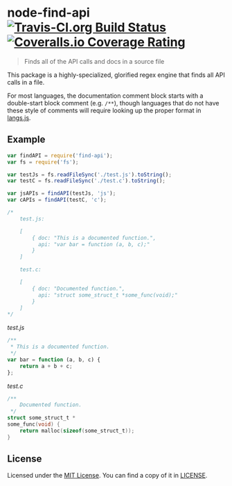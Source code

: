 # node-find-api [![Travis-CI.org Build Status](https://img.shields.io/travis/Qix-/node-find-api.svg?style=flat-square)](https://travis-ci.org/Qix-/node-find-api) [![Coveralls.io Coverage Rating](https://img.shields.io/coveralls/Qix-/node-find-api.svg?style=flat-square)](https://coveralls.io/r/Qix-/node-find-api)
> Finds all of the API calls and docs in a source file

This package is a highly-specialized, glorified regex engine that finds
all API calls in a file.

For most languages, the documentation comment block starts with a double-start
block comment (e.g. `/**`), though languages that do not have these style of
comments will require looking up the proper format in [langs.js](langs.js).

## Example
```javascript
var findAPI = require('find-api');
var fs = require('fs');

var testJs = fs.readFileSync('./test.js').toString();
var testC = fs.readFileSync('./test.c').toString();

var jsAPIs = findAPI(testJs, 'js');
var cAPIs = findAPI(testC, 'c');

/*
	test.js:

	[
		{ doc: "This is a documented function.",
		  api: "var bar = function (a, b, c);"
		}
	]

	test.c:

	[
		{ doc: "Documented function.",
		  api: "struct some_struct_t *some_func(void);"
		}
	]
*/
```

*test.js*
```javascript
/**
 * This is a documented function.
 */
var bar = function (a, b, c) {
	return a + b + c;
};
```

*test.c*
```c
/**
	Documented function.
 */
struct some_struct_t *
some_func(void) {
	return malloc(sizeof(some_struct_t));
}
```

## License
Licensed under the [MIT License](http://opensource.org/licenses/MIT).
You can find a copy of it in [LICENSE](LICENSE).
